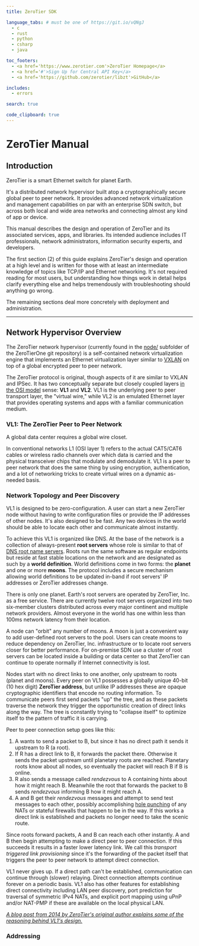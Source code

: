 ```yaml
---
title: ZeroTier SDK

language_tabs: # must be one of https://git.io/vQNgJ
  - c
  - rust
  - python
  - csharp
  - java

toc_footers:
  - <a href='https://www.zerotier.com'>ZeroTier Homepage</a>
  - <a href='#'>Sign Up for Central API Key</a>
  - <a href='https://github.com/zerotier/libzt'>GitHub</a>

includes:
  - errors

search: true

code_clipboard: true
---
```


ZeroTier Manual
======

## Introduction

ZeroTier is a smart Ethernet switch for planet Earth.

It's a distributed network hypervisor built atop a cryptographically secure global peer to peer network. It provides advanced network virtualization and management capabilities on par with an enterprise SDN switch, but across both local and wide area networks and connecting almost any kind of app or device.

This manual describes the design and operation of ZeroTier and its associated services, apps, and libraries. Its intended audience includes IT professionals, network administrators, information security experts, and developers.

The first section (2) of this guide explains ZeroTier's design and operation at a high level and is written for those with at least an intermediate knowledge of topics like TCP/IP and Ethernet networking. It's not required reading for most users, but understanding how things work in detail helps clarify everything else and helps tremendously with troubleshooting should anything go wrong.

The remaining sections deal more concretely with deployment and administration.

------

## Network Hypervisor Overview

The ZeroTier network hypervisor (currently found in the [node/](https://github.com/zerotier/ZeroTierOne/tree/master/node) subfolder of the ZeroTierOne git repository) is a self-contained network virtualization engine that implements an Ethernet virtualization layer similar to [VXLAN](https://en.wikipedia.org/wiki/Virtual_Extensible_LAN) on top of a global encrypted peer to peer network.

The ZeroTier protocol is original, though aspects of it are similar to VXLAN and IPSec. It has two conceptually separate but closely coupled layers [in the OSI model](https://en.wikipedia.org/wiki/OSI_model) sense: **VL1** and **VL2**. VL1 is the underlying peer to peer transport layer, the "virtual wire," while VL2 is an emulated Ethernet layer that provides operating systems and apps with a familiar communication medium.

### VL1: The ZeroTier Peer to Peer Network

A global data center requires a global wire closet.

In conventional networks L1 (OSI layer 1) refers to the actual CAT5/CAT6 cables or wireless radio channels over which data is carried and the physical transceiver chips that modulate and demodulate it. VL1 is a peer to peer network that does the same thing by using encryption, authentication, and a lot of networking tricks to create virtual wires on a dynamic as-needed basis.

### Network Topology and Peer Discovery

VL1 is designed to be zero-configuration. A user can start a new ZeroTier node without having to write configuration files or provide the IP addresses of other nodes. It's also designed to be fast. Any two devices in the world should be able to locate each other and communicate almost instantly.

To achieve this VL1 is organized like DNS. At the base of the network is a collection of always-present **root servers** whose role is similar to that of [DNS root name servers](https://en.wikipedia.org/wiki/Root_name_server). Roots run the same software as regular endpoints but reside at fast stable locations on the network and are designated as such by a **world definition**. World definitions come in two forms: the **planet** and one or more **moons**. The protocol includes a secure mechanism allowing world definitions to be updated in-band if root servers' IP addresses or ZeroTier addresses change.

There is only one planet. Earth's root servers are operated by ZeroTier, Inc. as a free service. There are currently twelve root servers organized into two six-member clusters distributed across every major continent and multiple network providers. Almost everyone in the world has one within less than 100ms network latency from their location.

A node can "orbit" any number of moons. A moon is just a convenient way to add user-defined root servers to the pool. Users can create moons to reduce dependency on ZeroTier, Inc. infrastructure or to locate root servers closer for better performance. For on-premise SDN use a cluster of root servers can be located inside a building or data center so that ZeroTier can continue to operate normally if Internet connectivity is lost.

Nodes start with no direct links to one another, only upstream to roots (planet and moons). Every peer on VL1 possesses a globally unique 40-bit (10 hex digit) **ZeroTier address**, but unlike IP addresses these are opaque cryptographic identifiers that encode no routing information. To communicate peers first send packets "up" the tree, and as these packets traverse the network they trigger the opportunistic creation of direct links along the way. The tree is constantly trying to "collapse itself" to optimize itself to the pattern of traffic it is carrying.

Peer to peer connection setup goes like this:

1. A wants to send a packet to B, but since it has no direct path it sends it upstream to R (a root).
2. If R has a direct link to B, it forwards the packet there. Otherwise it sends the packet upstream until planetary roots are reached. Planetary roots know about all nodes, so eventually the packet will reach B if B is online.
3. R also sends a message called *rendezvous* to A containing hints about how it might reach B. Meanwhile the root that forwards the packet to B sends *rendezvous* informing B how it might reach A.
4. A and B get their *rendezvous* messages and attempt to send test messages to each other, possibly accomplishing [hole punching](https://en.wikipedia.org/wiki/UDP_hole_punching) of any NATs or stateful firewalls that happen to be in the way. If this works a direct link is established and packets no longer need to take the scenic route.

Since roots forward packets, A and B can reach each other instantly. A and B then begin attempting to make a direct peer to peer connection. If this succeeds it results in a faster lower latency link. We call this *transport triggered link provisioning* since it's the forwarding of the packet itself that triggers the peer to peer network to attempt direct connection.

VL1 never gives up. If a direct path can't be established, communication can continue through (slower) relaying. Direct connection attempts continue forever on a periodic basis. VL1 also has other features for establishing direct connectivity including LAN peer discovery, port prediction for traversal of symmetric IPv4 NATs, and explicit port mapping using uPnP and/or NAT-PMP if these are available on the local physical LAN.

*[A blog post from 2014 by ZeroTier's original author explains some of the reasoning behind VL1's design.](http://adamierymenko.com/decentralization-i-want-to-believe/)*

### Addressing
